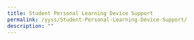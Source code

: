 ```yaml
---
title: Student Personal Learning Device Support
permalink: /yyss/Student-Personal-Learning-Device-Support/
description: ""
---
```

